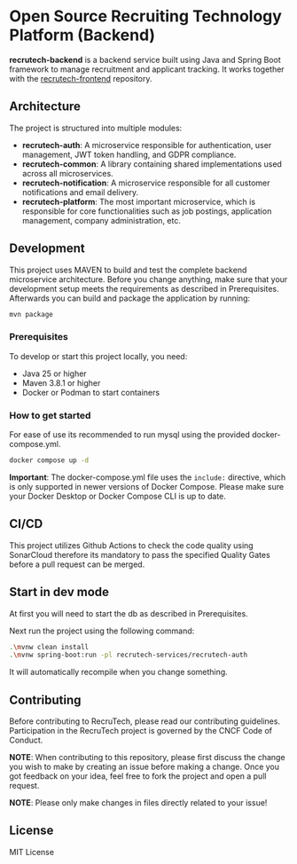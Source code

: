# Open Source Recruiting Technology Platform (Backend)

**recrutech-backend** is a backend service built using Java and Spring Boot framework to manage recruitment and applicant tracking. It works together with the [recrutech-frontend](https://github.com/ckc-efehan/recrutech-frontend) repository.

## Architecture

The project is structured into multiple modules:

- **recrutech-auth**: A microservice responsible for authentication, user management, JWT token handling, and GDPR compliance.
- **recrutech-common**: A library containing shared implementations used across all microservices.
- **recrutech-notification**: A microservice responsible for all customer notifications and email delivery.
- **recrutech-platform**: The most important microservice, which is responsible for core functionalities such as job postings, application management, company administration, etc.

## Development

This project uses MAVEN to build and test the complete backend microservice architecture. Before you change anything, make sure that your development setup meets the requirements as described in Prerequisites. Afterwards you can build and package the application by running:

```bash
mvn package
```

### Prerequisites

To develop or start this project locally, you need:

- Java 25 or higher
- Maven 3.8.1 or higher
- Docker or Podman to start containers

### How to get started

For ease of use its recommended to run mysql using the provided docker-compose.yml.

```bash
docker compose up -d
```

**Important**: The docker-compose.yml file uses the `include:` directive, which is only supported in newer versions of Docker Compose. Please make sure your Docker Desktop or Docker Compose CLI is up to date.

## CI/CD

This project utilizes Github Actions to check the code quality using SonarCloud therefore its mandatory to pass the specified Quality Gates before a pull request can be merged.

## Start in dev mode

At first you will need to start the db as described in Prerequisites.

Next run the project using the following command:

```bash
.\mvnw clean install
.\mvnw spring-boot:run -pl recrutech-services/recrutech-auth
```

It will automatically recompile when you change something.


## Contributing

Before contributing to RecruTech, please read our contributing guidelines. Participation in the RecruTech project is governed by the CNCF Code of Conduct.

**NOTE**: When contributing to this repository, please first discuss the change you wish to make by creating an issue before making a change. Once you got feedback on your idea, feel free to fork the project and open a pull request.

**NOTE**: Please only make changes in files directly related to your issue!

## License

MIT License
